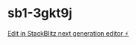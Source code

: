 # sb1-3gkt9j

[Edit in StackBlitz next generation editor ⚡️](https://stackblitz.com/~/github.com/jaforkey/sb1-3gkt9j)